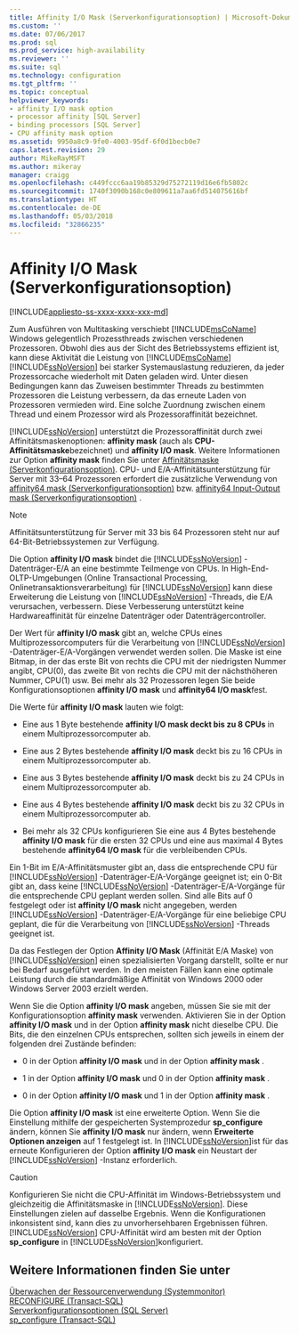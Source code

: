 ```yaml
---
title: Affinity I/O Mask (Serverkonfigurationsoption) | Microsoft-Dokumentation
ms.custom: ''
ms.date: 07/06/2017
ms.prod: sql
ms.prod_service: high-availability
ms.reviewer: ''
ms.suite: sql
ms.technology: configuration
ms.tgt_pltfrm: ''
ms.topic: conceptual
helpviewer_keywords:
- affinity I/O mask option
- processor affinity [SQL Server]
- binding processors [SQL Server]
- CPU affinity mask option
ms.assetid: 9950a8c9-9fe0-4003-95df-6f0d1becb0e7
caps.latest.revision: 29
author: MikeRayMSFT
ms.author: mikeray
manager: craigg
ms.openlocfilehash: c449fccc6aa19b85329d75272119d16e6fb5802c
ms.sourcegitcommit: 1740f3090b168c0e809611a7aa6fd514075616bf
ms.translationtype: HT
ms.contentlocale: de-DE
ms.lasthandoff: 05/03/2018
ms.locfileid: "32866235"
---
```

# <a name="affinity-input-output-mask-server-configuration-option"></a>Affinity I/O Mask (Serverkonfigurationsoption)
[!INCLUDE[appliesto-ss-xxxx-xxxx-xxx-md](../../includes/appliesto-ss-xxxx-xxxx-xxx-md.md)]

  Zum Ausführen von Multitasking verschiebt [!INCLUDE[msCoName](../../includes/msconame-md.md)] Windows gelegentlich Prozessthreads zwischen verschiedenen Prozessoren. Obwohl dies aus der Sicht des Betriebssystems effizient ist, kann diese Aktivität die Leistung von [!INCLUDE[msCoName](../../includes/msconame-md.md)] [!INCLUDE[ssNoVersion](../../includes/ssnoversion-md.md)] bei starker Systemauslastung reduzieren, da jeder Prozessorcache wiederholt mit Daten geladen wird. Unter diesen Bedingungen kann das Zuweisen bestimmter Threads zu bestimmten Prozessoren die Leistung verbessern, da das erneute Laden von Prozessoren vermieden wird. Eine solche Zuordnung zwischen einem Thread und einem Prozessor wird als Prozessoraffinität bezeichnet.  
  
 [!INCLUDE[ssNoVersion](../../includes/ssnoversion-md.md)] unterstützt die Prozessoraffinität durch zwei Affinitätsmaskenoptionen: **affinity mask** (auch als **CPU-Affinitätsmaske**bezeichnet) und **affinity I/O mask**. Weitere Informationen zur Option **affinity mask** finden Sie unter [Affinitätsmaske (Serverkonfigurationsoption)](../../database-engine/configure-windows/affinity-mask-server-configuration-option.md). CPU- und E/A-Affinitätsunterstützung für Server mit 33–64 Prozessoren erfordert die zusätzliche Verwendung von [affinity64 mask (Serverkonfigurationsoption)](../../database-engine/configure-windows/affinity64-mask-server-configuration-option.md) bzw. [affinity64 Input-Output mask (Serverkonfigurationsoption)](../../database-engine/configure-windows/affinity64-input-output-mask-server-configuration-option.md) .  
  
> [!NOTE]  
>  Affinitätsunterstützung für Server mit 33 bis 64 Prozessoren steht nur auf 64-Bit-Betriebssystemen zur Verfügung.  
  
 Die Option **affinity I/O mask** bindet die [!INCLUDE[ssNoVersion](../../includes/ssnoversion-md.md)] -Datenträger-E/A an eine bestimmte Teilmenge von CPUs. In High-End-OLTP-Umgebungen (Online Transactional Processing, Onlinetransaktionsverarbeitung) für [!INCLUDE[ssNoVersion](../../includes/ssnoversion-md.md)] kann diese Erweiterung die Leistung von [!INCLUDE[ssNoVersion](../../includes/ssnoversion-md.md)] -Threads, die E/A verursachen, verbessern. Diese Verbesserung unterstützt keine Hardwareaffinität für einzelne Datenträger oder Datenträgercontroller.  
  
 Der Wert für **affinity I/O mask** gibt an, welche CPUs eines Multiprozessorcomputers für die Verarbeitung von [!INCLUDE[ssNoVersion](../../includes/ssnoversion-md.md)] -Datenträger-E/A-Vorgängen verwendet werden sollen. Die Maske ist eine Bitmap, in der das erste Bit von rechts die CPU mit der niedrigsten Nummer angibt, CPU(0), das zweite Bit von rechts die CPU mit der nächsthöheren Nummer, CPU(1) usw. Bei mehr als 32 Prozessoren legen Sie beide Konfigurationsoptionen **affinity I/O mask** und **affinity64 I/O mask**fest.  
  
 Die Werte für **affinity I/O mask** lauten wie folgt:  
  
-   Eine aus 1 Byte bestehende **affinity I/O mask deckt bis zu 8 CPUs** in einem Multiprozessorcomputer ab.  
  
-   Eine aus 2 Bytes bestehende **affinity I/O mask** deckt bis zu 16 CPUs in einem Multiprozessorcomputer ab.  
  
-   Eine aus 3 Bytes bestehende **affinity I/O mask** deckt bis zu 24 CPUs in einem Multiprozessorcomputer ab.  
  
-   Eine aus 4 Bytes bestehende **affinity I/O mask** deckt bis zu 32 CPUs in einem Multiprozessorcomputer ab.  
  
-   Bei mehr als 32 CPUs konfigurieren Sie eine aus 4 Bytes bestehende **affinity I/O mask** für die ersten 32 CPUs und eine aus maximal 4 Bytes bestehende **affinity64 I/O mask** für die verbleibenden CPUs.  
  
 Ein 1-Bit im E/A-Affinitätsmuster gibt an, dass die entsprechende CPU für [!INCLUDE[ssNoVersion](../../includes/ssnoversion-md.md)] -Datenträger-E/A-Vorgänge geeignet ist; ein 0-Bit gibt an, dass keine [!INCLUDE[ssNoVersion](../../includes/ssnoversion-md.md)] -Datenträger-E/A-Vorgänge für die entsprechende CPU geplant werden sollen. Sind alle Bits auf 0 festgelegt oder ist **affinity I/O mask** nicht angegeben, werden [!INCLUDE[ssNoVersion](../../includes/ssnoversion-md.md)] -Datenträger-E/A-Vorgänge für eine beliebige CPU geplant, die für die Verarbeitung von [!INCLUDE[ssNoVersion](../../includes/ssnoversion-md.md)] -Threads geeignet ist.  
  
 Da das Festlegen der Option **Affinity I/O Mask**  (Affinität E/A Maske) von [!INCLUDE[ssNoVersion](../../includes/ssnoversion-md.md)] einen spezialisierten Vorgang darstellt, sollte er nur bei Bedarf ausgeführt werden. In den meisten Fällen kann eine optimale Leistung durch die standardmäßige Affinität von Windows 2000 oder Windows Server 2003 erzielt werden.  
  
 Wenn Sie die Option **affinity I/O mask** angeben, müssen Sie sie mit der Konfigurationsoption **affinity mask** verwenden. Aktivieren Sie in der Option **affinity I/O mask** und in der Option **affinity mask** nicht dieselbe CPU. Die Bits, die den einzelnen CPUs entsprechen, sollten sich jeweils in einem der folgenden drei Zustände befinden:  
  
-   0 in der Option **affinity I/O mask** und in der Option **affinity mask** .  
  
-   1 in der Option **affinity I/O mask** und 0 in der Option **affinity mask** .  
  
-   0 in der Option **affinity I/O mask** und 1 in der Option **affinity mask** .  
  
 Die Option **affinity I/O mask** ist eine erweiterte Option. Wenn Sie die Einstellung mithilfe der gespeicherten Systemprozedur **sp_configure** ändern, können Sie **affinity I/O mask** nur ändern, wenn **Erweiterte Optionen anzeigen** auf 1 festgelegt ist. In [!INCLUDE[ssNoVersion](../../includes/ssnoversion-md.md)]ist für das erneute Konfigurieren der Option **affinity I/O mask** ein Neustart der [!INCLUDE[ssNoVersion](../../includes/ssnoversion-md.md)] -Instanz erforderlich.  
  
> [!CAUTION]  
>  Konfigurieren Sie nicht die CPU-Affinität im Windows-Betriebssystem und gleichzeitig die Affinitätsmaske in [!INCLUDE[ssNoVersion](../../includes/ssnoversion-md.md)]. Diese Einstellungen zielen auf dasselbe Ergebnis. Wenn die Konfigurationen inkonsistent sind, kann dies zu unvorhersehbaren Ergebnissen führen. [!INCLUDE[ssNoVersion](../../includes/ssnoversion-md.md)] CPU-Affinität wird am besten mit der Option **sp_configure** in [!INCLUDE[ssNoVersion](../../includes/ssnoversion-md.md)]konfiguriert.  
  
## <a name="see-also"></a>Weitere Informationen finden Sie unter  
 [Überwachen der Ressourcenverwendung &#40;Systemmonitor&#41;](../../relational-databases/performance-monitor/monitor-resource-usage-system-monitor.md)   
 [RECONFIGURE &#40;Transact-SQL&#41;](../../t-sql/language-elements/reconfigure-transact-sql.md)   
 [Serverkonfigurationsoptionen &#40;SQL Server&#41;](../../database-engine/configure-windows/server-configuration-options-sql-server.md)   
 [sp_configure &#40;Transact-SQL&#41;](../../relational-databases/system-stored-procedures/sp-configure-transact-sql.md)  
  
  
